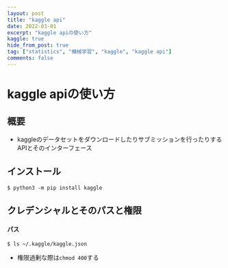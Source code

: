 ```yaml
---
layout: post
title: "kaggle api"
date: 2022-03-01
excerpt: "kaggle apiの使い方"
kaggle: true
hide_from_post: true
tag: ["statistics", "機械学習", "kaggle", "kaggle api"]
comments: false
---
```


# kaggle apiの使い方

## 概要
 - kaggleのデータセットをダウンロードしたりサブミッションを行ったりするAPIとそのインターフェース

## インストール

```console
$ python3 -m pip install kaggle
```

## クレデンシャルとそのパスと権限

#### パス

```console
$ ls ~/.kaggle/kaggle.json
```
 - 権限過剰な際は`chmod 400`する

